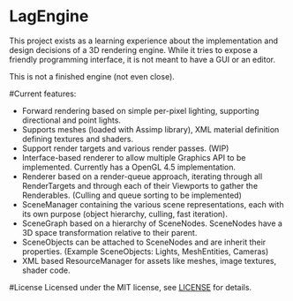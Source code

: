 # LagEngine

This project exists as a learning experience about the implementation and design decisions of a 3D rendering engine. 
While it tries to expose a friendly programming interface, it is not meant to have a GUI or an editor.

This is not a finished engine (not even close).


#Current features:
- Forward rendering based on simple per-pixel lighting, supporting directional and point lights.
- Supports meshes (loaded with Assimp library), XML material definition defining textures and shaders.
- Support render targets and various render passes. (WIP)
- Interface-based renderer to allow multiple Graphics API to be implemented. Currently has a OpenGL 4.5 implementation.
- Renderer based on a render-queue approach, iterating through all RenderTargets and through each of their Viewports to gather the Renderables. (Culling and queue sorting to be implemented)
- SceneManager containing the various scene representations, each with its own purpose (object hierarchy, culling, fast iteration).
- SceneGraph based on a hierarchy of SceneNodes. SceneNodes have a 3D space transformation relative to their parent.
- SceneObjects can be attached to SceneNodes and are inherit their properties. (Example SceneObjects: Lights, MeshEntities, Cameras)
- XML based ResourceManager for assets like meshes, image textures, shader code.


#License
Licensed under the MIT license, see [LICENSE](https://github.com/MadEqua/LagEngine/blob/master/LICENSE) for details.
